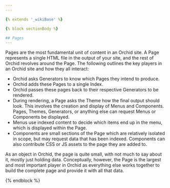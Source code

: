 ```yaml
---
---

{% extends '_wikiBase' %}

{% block sectionBody %}

## Pages
---
```


Pages are the most fundamental unit of content in an Orchid site. A Page represents a single HTML file in the output of 
your site, and the rest of Orchid revolves around the Page. The following outlines the key players in an Orchid site
and how they all interact:

- Orchid asks Generators to know which Pages they intend to produce.
- Orchid adds these Pages to a single Index.
- Orchid passes these pages back to their respective Generators to be rendered.
- During rendering, a Page asks the Theme how the final output should look. This involves the creation and display of 
Menus and Components. Pages, Themes, Generators, or anything else can request Menus or Components be displayed.
- Menus use indexed content to decide which items end up in the menu, which is displayed within the Page.
- Components are small sections of the Page which are relatively isolated in scope, but may request data that has been 
indexed. Components can also contribute CSS or JS assets to the page they are added to. 

As an object in Orchid, the page is quite small, with not much to say about it, mostly just holding data. Conceptually, 
however, the Page is the largest and most important player in Orchid as everything else works together to build the 
complete page and provide it with all that data.

{% endblock %}
